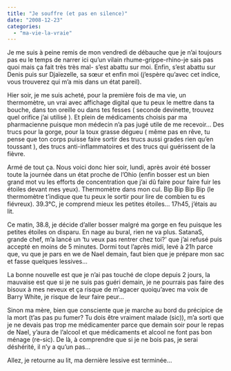 ```yaml
---
title: "Je souffre (et pas en silence)"
date: "2008-12-23"
categories: 
  - "ma-vie-la-vraie"
---
```


Je me suis à peine remis de mon vendredi de débauche que je n’ai toujours pas eu le temps de narrer ici qu’un vilain rhume-grippe-rhino-je sais pas quoi mais ça fait très très mal- s’est abattu sur moi. Enfin, s’est abattu sur Denis puis sur Djaïezelle, sa sœur et enfin moi (j’espère qu’avec cet indice, vous trouverez qui m’a mis dans un état pareil).

Hier soir, je me suis acheté, pour la première fois de ma vie, un thermomètre, un vrai avec affichage digital que tu peux le mettre dans ta bouche, dans ton oreille ou dans tes fesses ( seconde devinette, trouvez quel orifice j’ai utilisé ). Et plein de médicaments choisis par ma pharmacienne puisque mon médecin n’a pas jugé utile de me recevoir… Des trucs pour la gorge, pour la toux grasse dégueu ( même pas en rêve, tu pense que ton corps puisse faire sortir des trucs aussi grades rien qu’en toussant ), des trucs anti-inflammatoires et des trucs qui guérissent de la fièvre.

Armé de tout ça. Nous voici donc hier soir, lundi, après avoir été bosser toute la journée dans un état proche de l’Ohio (enfin bosser est un bien grand mot vu les efforts de concentration que j’ai dû faire pour faire fuir les étoiles devant mes yeux). Thermomètre dans mon cul. Bip Bip Bip Bip (le thermomètre t’indique que tu peux le sortir pour lire de combien tu es fiévreux). 39.3°C, je comprend mieux les petites étoiles… 17h45, j’étais au lit.

Ce matin, 38.8, je décide d’aller bosser malgré ma gorge en feu puisque les petites étoiles on disparu. En nage au bural, rien ne va plus. SatanaS, grande chef, m’a lancé un ‘tu veux pas rentrer chez toi?' que j’ai refusé puis accepté en moins de 5 minutes. Dormi tout l’après midi, levé à 21h parce que, vu que je pars en we de Nael demain, faut bien que je prépare mon sac et fasse quelques lessives…

La bonne nouvelle est que je n’ai pas touché de clope depuis 2 jours, la mauvaise est que si je ne suis pas guéri demain, je ne pourrais pas faire des bisoux à mes neveux et ça risque de m’agacer quoiqu’avec ma voix de Barry White, je risque de leur faire peur…

Sinon ma mère, bien que consciente que je marche au bord du précipice de la mort (t’as pas pu fumer? Tu dois être vraiment malade (sic)), m’a sorti que je ne devais pas trop me médicamenter parce que demain soir pour le repas de Nael, y’aura de l’alcool et que médicaments et alcool ne font pas bon ménage (re-sic). De là, à comprendre que si je ne bois pas, je serai déshérité, il n’y a qu’un pas…

Allez, je retourne au lit, ma dernière lessive est terminée…
